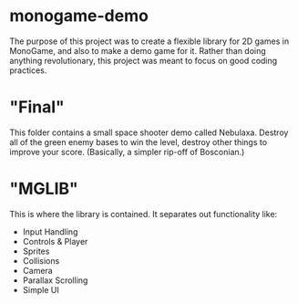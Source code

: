 # monogame-demo
The purpose of this project was to create a flexible library for 2D games in MonoGame, and also to make a demo game for it.
Rather than doing anything revolutionary, this project was meant to focus on good coding practices.

# "Final"
This folder contains a small space shooter demo called Nebulaxa. Destroy all of the green enemy bases to win the level, destroy other things to improve your score. (Basically, a simpler rip-off of Bosconian.)

# "MGLIB"
This is where the library is contained. It separates out functionality like:
* Input Handling
* Controls & Player
* Sprites
* Collisions
* Camera
* Parallax Scrolling
* Simple UI
